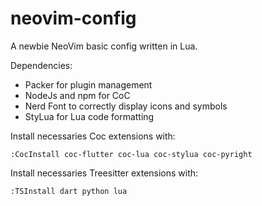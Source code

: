 # neovim-config

A newbie NeoVim basic config written in Lua.

Dependencies:
- Packer for plugin management
- NodeJs and npm for CoC
- Nerd Font to correctly display icons and symbols
- StyLua for Lua code formatting

Install necessaries Coc extensions with:
````
:CocInstall coc-flutter coc-lua coc-stylua coc-pyright
````

Install necessaries Treesitter extensions with:
````
:TSInstall dart python lua
````

